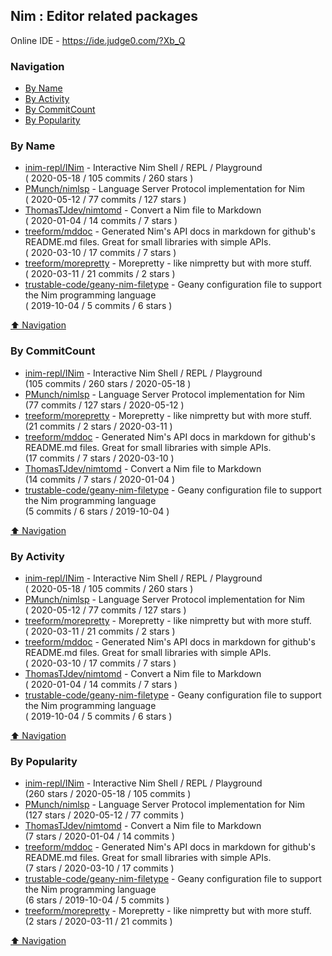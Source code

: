 ## Nim : Editor related packages

Online IDE - https://ide.judge0.com/?Xb_Q

### Navigation

- [By Name](#by-name)
- [By Activity](#by-activity)
- [By CommitCount](#by-commitcount)
- [By Popularity](#by-popularity)

### By Name
<!-- PROJECTS_LIST -->
- [inim-repl/INim](https://github.com/inim-repl/INim) - Interactive Nim Shell / REPL / Playground <br/> ( 2020-05-18 / 105 commits / 260 stars )
- [PMunch/nimlsp](https://github.com/PMunch/nimlsp) - Language Server Protocol implementation for Nim <br/> ( 2020-05-12 / 77 commits / 127 stars )
- [ThomasTJdev/nimtomd](https://github.com/ThomasTJdev/nimtomd) - Convert a Nim file to Markdown <br/> ( 2020-01-04 / 14 commits / 7 stars )
- [treeform/mddoc](https://github.com/treeform/mddoc) - Generated Nim's API docs in markdown for github's README.md files. Great for small libraries with simple APIs. <br/> ( 2020-03-10 / 17 commits / 7 stars )
- [treeform/morepretty](https://github.com/treeform/morepretty) - Morepretty - like nimpretty but with more stuff. <br/> ( 2020-03-11 / 21 commits / 2 stars )
- [trustable-code/geany-nim-filetype](https://github.com/trustable-code/geany-nim-filetype) - Geany configuration file to support the Nim programming language <br/> ( 2019-10-04 / 5 commits / 6 stars )
<!-- /PROJECTS_LIST -->

[⬆ Navigation](#navigation)

### By CommitCount
<!-- COMMITCOUNT_LIST -->
- [inim-repl/INim](https://github.com/inim-repl/INim) - Interactive Nim Shell / REPL / Playground <br/> (105 commits / 260 stars / 2020-05-18 )
- [PMunch/nimlsp](https://github.com/PMunch/nimlsp) - Language Server Protocol implementation for Nim <br/> (77 commits / 127 stars / 2020-05-12 )
- [treeform/morepretty](https://github.com/treeform/morepretty) - Morepretty - like nimpretty but with more stuff. <br/> (21 commits / 2 stars / 2020-03-11 )
- [treeform/mddoc](https://github.com/treeform/mddoc) - Generated Nim's API docs in markdown for github's README.md files. Great for small libraries with simple APIs. <br/> (17 commits / 7 stars / 2020-03-10 )
- [ThomasTJdev/nimtomd](https://github.com/ThomasTJdev/nimtomd) - Convert a Nim file to Markdown <br/> (14 commits / 7 stars / 2020-01-04 )
- [trustable-code/geany-nim-filetype](https://github.com/trustable-code/geany-nim-filetype) - Geany configuration file to support the Nim programming language <br/> (5 commits / 6 stars / 2019-10-04 )
<!-- /COMMITCOUNT_LIST -->
[⬆ Navigation](#navigation)

### By Activity
<!-- ACTIVITY_LIST -->
- [inim-repl/INim](https://github.com/inim-repl/INim) - Interactive Nim Shell / REPL / Playground <br/> ( 2020-05-18 / 105 commits / 260 stars )
- [PMunch/nimlsp](https://github.com/PMunch/nimlsp) - Language Server Protocol implementation for Nim <br/> ( 2020-05-12 / 77 commits / 127 stars )
- [treeform/morepretty](https://github.com/treeform/morepretty) - Morepretty - like nimpretty but with more stuff. <br/> ( 2020-03-11 / 21 commits / 2 stars )
- [treeform/mddoc](https://github.com/treeform/mddoc) - Generated Nim's API docs in markdown for github's README.md files. Great for small libraries with simple APIs. <br/> ( 2020-03-10 / 17 commits / 7 stars )
- [ThomasTJdev/nimtomd](https://github.com/ThomasTJdev/nimtomd) - Convert a Nim file to Markdown <br/> ( 2020-01-04 / 14 commits / 7 stars )
- [trustable-code/geany-nim-filetype](https://github.com/trustable-code/geany-nim-filetype) - Geany configuration file to support the Nim programming language <br/> ( 2019-10-04 / 5 commits / 6 stars )
<!-- /ACTIVITY_LIST -->

[⬆ Navigation](#navigation)

### By Popularity
<!-- POPULARITY_LIST -->
- [inim-repl/INim](https://github.com/inim-repl/INim) - Interactive Nim Shell / REPL / Playground <br/> (260 stars / 2020-05-18 / 105 commits )
- [PMunch/nimlsp](https://github.com/PMunch/nimlsp) - Language Server Protocol implementation for Nim <br/> (127 stars / 2020-05-12 / 77 commits )
- [ThomasTJdev/nimtomd](https://github.com/ThomasTJdev/nimtomd) - Convert a Nim file to Markdown <br/> (7 stars / 2020-01-04 / 14 commits )
- [treeform/mddoc](https://github.com/treeform/mddoc) - Generated Nim's API docs in markdown for github's README.md files. Great for small libraries with simple APIs. <br/> (7 stars / 2020-03-10 / 17 commits )
- [trustable-code/geany-nim-filetype](https://github.com/trustable-code/geany-nim-filetype) - Geany configuration file to support the Nim programming language <br/> (6 stars / 2019-10-04 / 5 commits )
- [treeform/morepretty](https://github.com/treeform/morepretty) - Morepretty - like nimpretty but with more stuff. <br/> (2 stars / 2020-03-11 / 21 commits )
<!-- /POPULARITY_LIST -->

[⬆ Navigation](#navigation)
